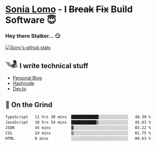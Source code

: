 # [Sonia Lomo](https://sonylomo.github.io/) - I ~~Break~~ ~~Fix~~ Build Software 😇
### Hey there Stalker... 😏 

<a href="https://github.com/sonylomo/github-readme-stats">
  <img align="center" src="https://media.giphy.com/media/lU05nFSW6Y2A/giphy.gif" alt="Sony's github stats" />
</a>

## <img src="assets/devcat.gif" width="40"> I write technical stuff
- [Personal Blog](https://www.sonylomo.dev/blog)
- [Hashnode](https://sonylomo.hashnode.dev/)
- [Dev.to](https://dev.to/sonylomo)

## 🤡 On the Grind
<!--START_SECTION:waka-->

```txt
TypeScript   11 hrs 30 mins  ████████████░░░░░░░░░░░░░   48.39 %
JavaScript   10 hrs 54 mins  ███████████▒░░░░░░░░░░░░░   45.83 %
JSON         45 mins         ▓░░░░░░░░░░░░░░░░░░░░░░░░   03.22 %
CSS          24 mins         ▒░░░░░░░░░░░░░░░░░░░░░░░░   01.75 %
HTML         8 mins          ░░░░░░░░░░░░░░░░░░░░░░░░░   00.63 %
```

<!--END_SECTION:waka-->
